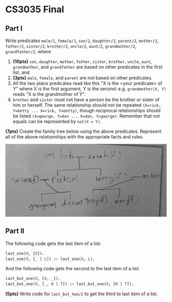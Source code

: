 # CS3035 Final

## Part I

Write predicates `male/1`, `female/1`, `son/2`, `daughter/2`, `parent/2`, `mother/2`, `father/2`, `sister/2`, `brother/2`, `uncle/2`, `aunt/2`, `grandmother/2`, `grandfather/2`, where

1. **(10pts)** `son`, `daughter`, `mother`, `father`, `sister`, `brother`, `uncle`, `aunt`, `grandmother`, and `grandfather` are based on other predicates in the first list, and
2. **(3pts)** `male`, `female`, and `parent` are not based on other predicates.
3. All the two place predicates read like this "X is the &lt;your predicate&gt; of Y" where X is the first argument, Y is the second: e.g. `grandmother(X, Y)` reads "X is the grandmother of Y".
4. `brother` and `sister` must not have a person be the brother or sister of him or herself. The same relationship should not be repeated `(X=rick, Y=betty ... X=rick, Y=betty)`, though reciprocal relationships should be listed `(X=george, Y=dan ... X=dan, Y=george)`. Remember that not equals can be represented by `not(X = Y)`.

**(7pts)** Create the family tree below using the above predicates. Represent all of the above relationships with the appropriate facts and rules.

![Family Tree](familytree.jpg)

## Part II

The following code gets the last item of a list:

```prolog
last_one(X, [X]).
last_one(X, [_ | L]) :- last_one(X, L).
```

And the following code gets the second to the last item of a list:

```prolog
last_but_one(X, [X, _]).
last_but_one(X, [_, H | T]) :- last_but_one(X, [H | T]).
```

**(5pts)** Write code for `last_but_two/2` to get the third to last item of a list.
